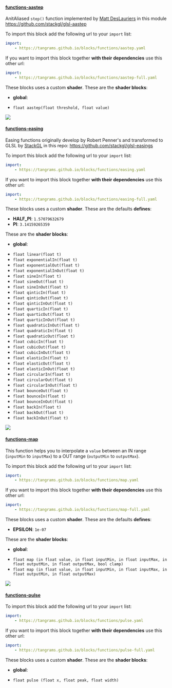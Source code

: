 

#### [functions-aastep](http://tangrams.github.io/blocks/#functions-aastep) <a href="https://github.com/tangrams/blocks/blob/gh-pages/functions/aastep.yaml" target="_blank"><i class="fa fa-github" aria-hidden="true"></i></a>

AnitAliased ```step()``` function implemented by [Matt DesLauriers](https://twitter.com/mattdesl) in this module <https://github.com/stackgl/glsl-aastep>



To import this block add the following url to your `import` list:

```yaml
import:
    - https://tangrams.github.io/blocks/functions/aastep.yaml
```




If you want to import this block together **with their dependencies** use this other url:

```yaml
import:
    - https://tangrams.github.io/blocks/functions/aastep-full.yaml
```


These blocks uses a custom **shader**. These are the **shader blocks**:

- **global**:
 + `float aastep(float threshold, float value) `

![](https://mapzen.com/common/styleguide/images/divider/compass-red.png)


#### [functions-easing](http://tangrams.github.io/blocks/#functions-easing) <a href="https://github.com/tangrams/blocks/blob/gh-pages/functions/easing.yaml" target="_blank"><i class="fa fa-github" aria-hidden="true"></i></a>

Easing functions originally develop by Robert Penner's and transformed to GLSL by [StackGL](http://stack.gl/) in this repo: <https://github.com/stackgl/glsl-easings>



To import this block add the following url to your `import` list:

```yaml
import:
    - https://tangrams.github.io/blocks/functions/easing.yaml
```




If you want to import this block together **with their dependencies** use this other url:

```yaml
import:
    - https://tangrams.github.io/blocks/functions/easing-full.yaml
```


These blocks uses a custom **shader**. These are the defaults **defines**:
 - **HALF_PI**: ```1.57079632679```
 - **PI**: ```3.14159265359```

These are the **shader blocks**:

- **global**:
 + `float linear(float t) `
 + `float exponentialIn(float t) `
 + `float exponentialOut(float t) `
 + `float exponentialInOut(float t) `
 + `float sineIn(float t) `
 + `float sineOut(float t) `
 + `float sineInOut(float t) `
 + `float qinticIn(float t) `
 + `float qinticOut(float t) `
 + `float qinticInOut(float t) `
 + `float quarticIn(float t) `
 + `float quarticOut(float t) `
 + `float quarticInOut(float t) `
 + `float quadraticInOut(float t) `
 + `float quadraticIn(float t) `
 + `float quadraticOut(float t) `
 + `float cubicIn(float t) `
 + `float cubicOut(float t) `
 + `float cubicInOut(float t) `
 + `float elasticIn(float t) `
 + `float elasticOut(float t) `
 + `float elasticInOut(float t) `
 + `float circularIn(float t) `
 + `float circularOut(float t) `
 + `float circularInOut(float t) `
 + `float bounceOut(float t) `
 + `float bounceIn(float t) `
 + `float bounceInOut(float t) `
 + `float backIn(float t) `
 + `float backOut(float t) `
 + `float backInOut(float t) `

![](https://mapzen.com/common/styleguide/images/divider/compass-red.png)


#### [functions-map](http://tangrams.github.io/blocks/#functions-map) <a href="https://github.com/tangrams/blocks/blob/gh-pages/functions/map.yaml" target="_blank"><i class="fa fa-github" aria-hidden="true"></i></a>

This function helps you to interpolate a `value` between an IN range (`inputMin` to `inputMax`) to a OUT range (`outputMin` to `outputMax`). 



To import this block add the following url to your `import` list:

```yaml
import:
    - https://tangrams.github.io/blocks/functions/map.yaml
```




If you want to import this block together **with their dependencies** use this other url:

```yaml
import:
    - https://tangrams.github.io/blocks/functions/map-full.yaml
```


These blocks uses a custom **shader**. These are the defaults **defines**:
 - **EPSILON**: ```1e-07```

These are the **shader blocks**:

- **global**:
 + `float map (in float value, in float inputMin, in float inputMax, in float outputMin, in float outputMax, bool clamp) `
 + `float map (in float value, in float inputMin, in float inputMax, in float outputMin, in float outputMax) `

![](https://mapzen.com/common/styleguide/images/divider/compass-red.png)


#### [functions-pulse](http://tangrams.github.io/blocks/#functions-pulse) <a href="https://github.com/tangrams/blocks/blob/gh-pages/functions/pulse.yaml" target="_blank"><i class="fa fa-github" aria-hidden="true"></i></a>



To import this block add the following url to your `import` list:

```yaml
import:
    - https://tangrams.github.io/blocks/functions/pulse.yaml
```




If you want to import this block together **with their dependencies** use this other url:

```yaml
import:
    - https://tangrams.github.io/blocks/functions/pulse-full.yaml
```


These blocks uses a custom **shader**. These are the **shader blocks**:

- **global**:
 + `float pulse (float x, float peak, float width) `
